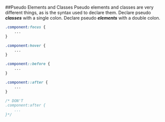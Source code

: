 ##Pseudo Elements and Classes
Pseudo elements and classes are very different things, as is the syntax used to declare them. Declare pseudo
_**classes**_ with a single colon. Declare pseudo _**elements**_ with a double colon.

```css
.component:focus {
    ...
}

.component:hover {
    ...
}

.component::before {
    ...
}

.component::after {
    ...
}

/* DON'T
.component:after {
    ...
}*/
```
